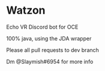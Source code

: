 # Watzon
Echo VR Discord bot for OCE


100% java, using the JDA wrapper

Please all pull requests to dev branch

Dm @Slaymish#6954 for more info
